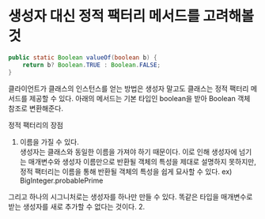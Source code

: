 # 생성자 대신 정적 팩터리 메서드를 고려해볼 것
```java
public static Boolean valueOf(boolean b) {
    return b? Boolean.TRUE : Boolean.FALSE;
}
```
클라이언트가 클래스의 인스턴스를 얻는 방법은 생성자 말고도 클래스는 정적 팩터리 메서드를 제공할 수 있다. 아래의 메서드는 기본 타입인 boolean을 받아 Boolean 객체 참조로 변환해준다.

정적 팩터리의 장점
1. 이름을 가질 수 있다.</br>
생성자는 클래스와 동일한 이름을 가져야 하기 때문이다. 이로 인해 생성자에 넘기는 매개변수와 생성자 이름만으로 반환될 객체의 특성을 제대로 설명하지 못하지만, 정적 팩터리는 이름을 통해 반환될 객체의 특성을 쉽게 묘사할 수 있다. ex) BigInteger.probablePrime

그리고 하나의 시그니처로는 생성자를 하나만 만들 수 있다. 똑같은 타입을 매개변수로 받는 생성자를 새로 추가할 수 없다는 것이다.
2. 